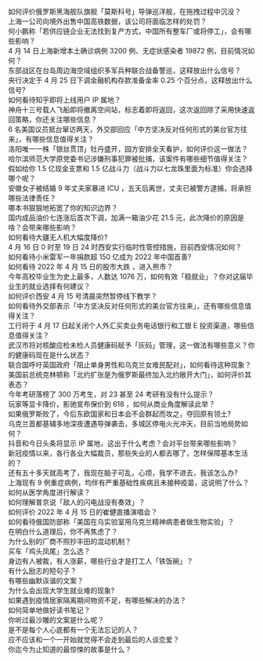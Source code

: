 如何评价俄罗斯黑海舰队旗舰「莫斯科号」导弹巡洋舰，在拖拽过程中沉没？  
上海一公司向境外出售中国高铁数据，该公司将面临怎样的处罚？  
何小鹏称「若供应链企业无法找到复产方式，中国所有整车厂或将停工」，会有哪些影响？  
4 月 14 日上海新增本土确诊病例 3200 例、无症状感染者 19872 例，目前情况如何？  
东部战区在台岛周边海空域组织多军兵种联合战备警巡，这释放出什么信号？  
央行决定于 4 月 25 日下调金融机构存款准备金率 0.25 个百分点，这释放出什么信号?  
如何看待知乎即将上线用户 IP 属地？  
神舟十三号载人飞船即将撤离空间站，标志着即将返回，这次返回除了采用快速返回策略，你还关注哪些信息？  
6 名美国议员抵台窜访两天，外交部回应「中方坚决反对任何形式的美台官方往来」，有哪些信息值得关注？  
洛阳唯一一株「银丝贯顶」牡丹盛开，园方安排全天看护，如何评价这一做法？  
哈尔滨师范大学原党委书记涉嫌刑事犯罪被批捕，该案件有哪些细节值得关注？  
假如给你 1.5 亿现金支票和 1.5 亿战斗力（战斗力以七龙珠里面为标准）你会选择哪个呢？  
安徽女子被结婚 9 年丈夫家暴进 ICU ，五天后离世，丈夫已被警方逮捕，将承担哪些法律责任？  
哪本书狠狠地拓宽了你的知识边界？  
国内成品油价七连涨后首次下调，加满一箱油少花 21.5 元，此次降价的原因是啥？会带来哪些影响？  
如何看待大疆无人机大幅度降价?  
4 月 16 日 0 时至 19 日 24 时西安实行临时性管控措施，目前西安情况如何？  
如何看待小米雷军一年捐款超 150 亿成为 2022 年中国首善?  
如何看待 2022 年 4 月 15 日的股市大跌 ，进入熊市？  
今年高校毕业生为史上最多，人数达 1076 万，如何有效「稳就业」？你对这届毕业生的就业选择有何建议？  
如何评价西安 4 月 15 号清晨突然暂停线下教学？  
如何看待外交部表示「中方坚决反对任何形式的美台官方往来」，还有哪些信息值得关注？  
工行将于 4 月 17 日起关闭个人外汇买卖业务电话银行和工银 E 投资渠道，哪些信息值得关注？  
武汉市将对核酸应检未检人员健康码赋予「灰码」管理，这一做法有哪些意义？你的健康码现在是什么状态？  
联合国呼吁英国政府「阻止单身男性和乌克兰女难民配对」，如何看待这种现象？  
美国前总统克林顿称「北约扩张是为俄罗斯最终加入北约敞开大门」，如何评价其表态？  
今年考研落榜了 300 万考生，对 23 甚至 24 考研有没有什么提示？  
玩家等显卡降价，影驰宣布保价到 618 ，如何从商业角度解读此举？  
如果俄罗斯败了，今后东欧国家和日本会不会群起而攻之，夺回原有领土?  
乌克兰首都基辅多地深夜遭遇导弹袭击，多城区停电火光冲天，目前当地局势如何？  
抖音和今日头条将显示 IP 属地，这出于什么考虑？会对平台带来哪些影响？  
新冠疫情以来，各行各业大幅裁员，那些失业的人都去哪了，怎样保障基本生活的？  
还有五十多天就高考了，我现在脑子可乱，心烦，我学不进去，我该怎么办?  
上海现有 9 例重症病例，均伴有严重基础性疾病且未接种疫苗，这说明了什么？如何从医学角度进行解读？  
如何理解普京说「敌人的闪电战没有奏效」？  
如何评价 2022 年 4 月 15 日的崔健直播演唱会？  
如何看待俄国防部称「美国在乌实验室用乌克兰精神病患者做生物实验」？  
在明白什么道理后，你不再焦虑了？  
为什么别的厂商不照抄丰田的混动机制？  
买车「鸡头凤尾」怎么选？  
身边有人被裁，有人涨薪，哪些行业才是打工人「铁饭碗」？  
有什么励志的短句子？  
有哪些幽默诙谐的文案？  
为什么会出现大学生就业难的现象?  
如果遇到疫情居家隔离期间物资不足，有哪些解决的办法？  
如何简单地做好读书笔记？  
你听过最沙雕的文案是什么呢？  
是不是每个人心底都有一个无法忘记的人？  
应不应该和一个一开始就觉得不会走到最后的人谈恋爱？  
你迄今为止知道的最惊悚的故事是什么？  
